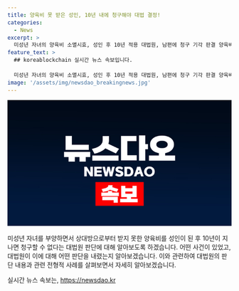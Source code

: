 ```yaml
---
title: 양육비 못 받은 성인, 10년 내에 청구해야 대법 결정!
categories:
  - News
excerpt: >
  미성년 자녀의 양육비 소멸시효, 성인 후 10년 적용 대법원, 남편에 청구 기각 판결 양육비 청구권, 성인될 때부터 10년간 유효 과거 양육비 소멸시효, 성인 후 10년으로 판정 양육비는 소멸시효 진행안해, 협의나 심판으로 결정 필요 양육비 청구권, 친족법상 지위에 따라 결정 자녀가 성인이 되면 양육 의무 종료, 과거 비용 정산만 남아 이혼 후 10년 만에 양육비 청구했지만 소멸시효로 기각 전원합의체 판결, 양육 비용에 대한 법적 안정성 고려
feature_text: >
  ## koreablockchain 실시간 뉴스 속보입니다.

  미성년 자녀의 양육비 소멸시효, 성인 후 10년 적용 대법원, 남편에 청구 기각 판결 양육비 청구권, 성인될 때부터 10년간 유효 과거 양육비 소멸시효, 성인 후 10년으로 판정 양육비는 소멸시효 진행안해, 협의나 심판으로 결정 필요 양육비 청구권, 친족법상 지위에 따라 결정 자녀가 성인이 되면 양육 의무 종료, 과거 비용 정산만 남아 이혼 후 10년 만에 양육비 청구했지만 소멸시효로 기각 전원합의체 판결, 양육 비용에 대한 법적 안정성 고려
image: '/assets/img/newsdao_breakingnews.jpg'
---
```


<p><img src="/assets/img/newsdao_breakingnews.jpg" alt="koreablockchain 속보" /></p>

<p>미성년 자녀를 부양하면서 상대방으로부터 받지 못한 양육비를 성인이 된 후 10년이 지나면 청구할 수 없다는 대법원 판단에 대해 알아보도록 하겠습니다. 어떤 사건이 있었고, 대법원이 이에 대해 어떤 판단을 내렸는지 알아보겠습니다. 이와 관련하여 대법원의 판단 내용과 관련 전형적 사례를 살펴보면서 자세히 알아보겠습니다.</p>
실시간 뉴스 속보는, <a href="https://newsdao.kr" rel="dofollow">https://newsdao.kr</a>


